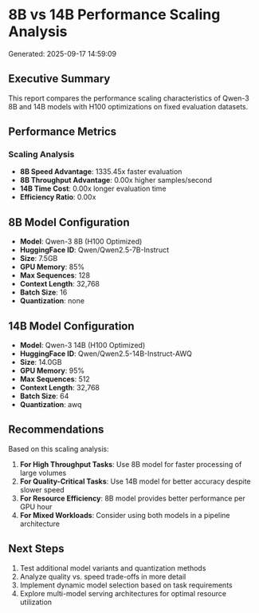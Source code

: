 # 8B vs 14B Performance Scaling Analysis

Generated: 2025-09-17 14:59:09

## Executive Summary

This report compares the performance scaling characteristics of Qwen-3 8B and 14B models with H100 optimizations on fixed evaluation datasets.

## Performance Metrics

### Scaling Analysis
- **8B Speed Advantage**: 1335.45x faster evaluation
- **8B Throughput Advantage**: 0.00x higher samples/second
- **14B Time Cost**: 0.00x longer evaluation time
- **Efficiency Ratio**: 0.00x

## 8B Model Configuration
- **Model**: Qwen-3 8B (H100 Optimized)
- **HuggingFace ID**: Qwen/Qwen2.5-7B-Instruct
- **Size**: 7.5GB
- **GPU Memory**: 85%
- **Max Sequences**: 128
- **Context Length**: 32,768
- **Batch Size**: 16
- **Quantization**: none

## 14B Model Configuration
- **Model**: Qwen-3 14B (H100 Optimized)
- **HuggingFace ID**: Qwen/Qwen2.5-14B-Instruct-AWQ
- **Size**: 14.0GB
- **GPU Memory**: 95%
- **Max Sequences**: 512
- **Context Length**: 32,768
- **Batch Size**: 64
- **Quantization**: awq

## Recommendations

Based on this scaling analysis:

1. **For High Throughput Tasks**: Use 8B model for faster processing of large volumes
2. **For Quality-Critical Tasks**: Use 14B model for better accuracy despite slower speed
3. **For Resource Efficiency**: 8B model provides better performance per GPU hour
4. **For Mixed Workloads**: Consider using both models in a pipeline architecture

## Next Steps

1. Test additional model variants and quantization methods
2. Analyze quality vs. speed trade-offs in more detail
3. Implement dynamic model selection based on task requirements
4. Explore multi-model serving architectures for optimal resource utilization
